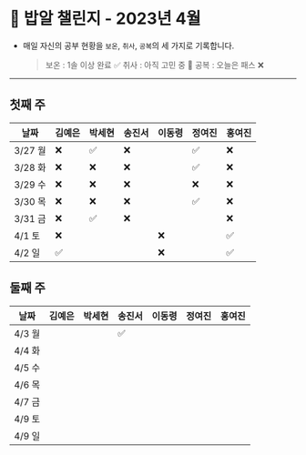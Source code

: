 # 🍚 밥알 챌린지 - 2023년 4월
- 매일 자신의 공부 현황을 `보온`, `취사`, `공복`의 세 가지로 기록합니다.
    
    > 보온 : 1솔 이상 완료 ✅
    취사 : 아직 고민 중 🤔
    공복 : 오늘은 패스 ❌
---

## 첫째 주

**날짜**|김예은|박세현|송진서|이동령|정여진|홍여진
---|---|---|---|---|---|---
3/27 월|❌ |✅ |❌ | |✅| ❌
3/28 화|❌ |❌ |❌ | |✅| ❌
3/29 수|❌ |❌ |❌ | |❌| ❌
3/30 목|❌ |❌ |❌ | |✅| ❌
3/31 금|❌ |✅ |❌ | | | ❌
4/1 토|❌ | | |❌ | | ✅
4/2 일|✅ | | |❌ | | ✅


## 둘째 주

**날짜**|김예은|박세현|송진서|이동령|정여진|홍여진
---|---|---|---|---|---|---
4/3 월| | |✅ | | | |
4/4 화| | | | | | |
4/5 수| | | | | | |
4/6 목| | | | | | |
4/7 금| | | | | | |
4/9 토| | | | | | |
4/9 일| | | | | | |
